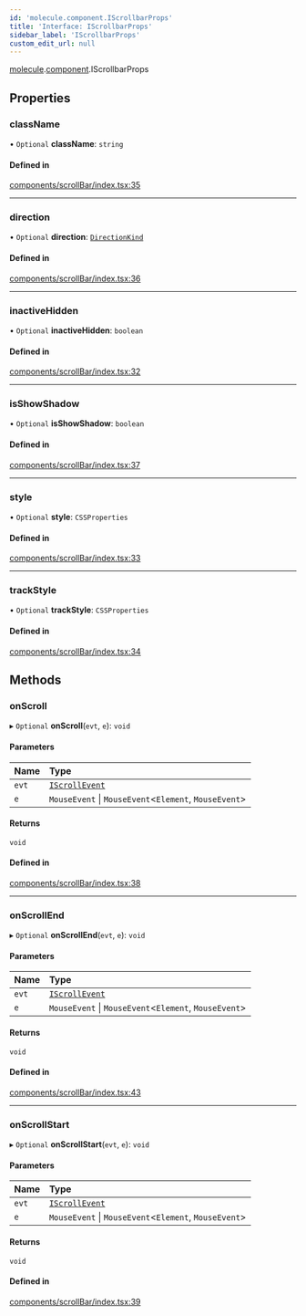 ```yaml
---
id: 'molecule.component.IScrollbarProps'
title: 'Interface: IScrollbarProps'
sidebar_label: 'IScrollbarProps'
custom_edit_url: null
---
```


[molecule](../namespaces/molecule).[component](../namespaces/molecule.component).IScrollbarProps

## Properties

### className

• `Optional` **className**: `string`

#### Defined in

[components/scrollBar/index.tsx:35](https://github.com/DTStack/molecule/blob/927b7d39/src/components/scrollBar/index.tsx#L35)

---

### direction

• `Optional` **direction**: [`DirectionKind`](../enums/molecule.component.DirectionKind)

#### Defined in

[components/scrollBar/index.tsx:36](https://github.com/DTStack/molecule/blob/927b7d39/src/components/scrollBar/index.tsx#L36)

---

### inactiveHidden

• `Optional` **inactiveHidden**: `boolean`

#### Defined in

[components/scrollBar/index.tsx:32](https://github.com/DTStack/molecule/blob/927b7d39/src/components/scrollBar/index.tsx#L32)

---

### isShowShadow

• `Optional` **isShowShadow**: `boolean`

#### Defined in

[components/scrollBar/index.tsx:37](https://github.com/DTStack/molecule/blob/927b7d39/src/components/scrollBar/index.tsx#L37)

---

### style

• `Optional` **style**: `CSSProperties`

#### Defined in

[components/scrollBar/index.tsx:33](https://github.com/DTStack/molecule/blob/927b7d39/src/components/scrollBar/index.tsx#L33)

---

### trackStyle

• `Optional` **trackStyle**: `CSSProperties`

#### Defined in

[components/scrollBar/index.tsx:34](https://github.com/DTStack/molecule/blob/927b7d39/src/components/scrollBar/index.tsx#L34)

## Methods

### onScroll

▸ `Optional` **onScroll**(`evt`, `e`): `void`

#### Parameters

| Name  | Type                                                   |
| :---- | :----------------------------------------------------- |
| `evt` | [`IScrollEvent`](molecule.component.IScrollEvent)      |
| `e`   | `MouseEvent` \| `MouseEvent`<`Element`, `MouseEvent`\> |

#### Returns

`void`

#### Defined in

[components/scrollBar/index.tsx:38](https://github.com/DTStack/molecule/blob/927b7d39/src/components/scrollBar/index.tsx#L38)

---

### onScrollEnd

▸ `Optional` **onScrollEnd**(`evt`, `e`): `void`

#### Parameters

| Name  | Type                                                   |
| :---- | :----------------------------------------------------- |
| `evt` | [`IScrollEvent`](molecule.component.IScrollEvent)      |
| `e`   | `MouseEvent` \| `MouseEvent`<`Element`, `MouseEvent`\> |

#### Returns

`void`

#### Defined in

[components/scrollBar/index.tsx:43](https://github.com/DTStack/molecule/blob/927b7d39/src/components/scrollBar/index.tsx#L43)

---

### onScrollStart

▸ `Optional` **onScrollStart**(`evt`, `e`): `void`

#### Parameters

| Name  | Type                                                   |
| :---- | :----------------------------------------------------- |
| `evt` | [`IScrollEvent`](molecule.component.IScrollEvent)      |
| `e`   | `MouseEvent` \| `MouseEvent`<`Element`, `MouseEvent`\> |

#### Returns

`void`

#### Defined in

[components/scrollBar/index.tsx:39](https://github.com/DTStack/molecule/blob/927b7d39/src/components/scrollBar/index.tsx#L39)
